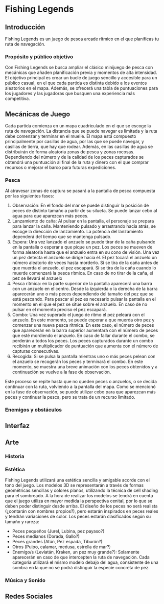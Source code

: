 # Fishing Legends
## Introducción
Fishing Legends es un juego de pesca arcade rítmico en el que planificas tu ruta de navegación.

### Propósito y público objetivo
Con Fishing Legends se busca ampliar el clásico minijuego de pesca con mecánicas que añaden planificación previa y momentos de alta intensidad. El objetivo principal es crear un bucle de juego sencillo y accesible para un público casual, en el que cada partida es distinta debido a los eventos aleatorios en el mapa. Además, se ofrecerá una tabla de puntuaciones para los jugadores y las jugadoras que busquen una experiencia más competitiva.

## Mecánicas de Juego
Cada partida comienza en un mapa cuadriculado en el que se escoge la ruta de navegación. La distancia que se puede navegar es limitada y la ruta debe comenzar y terminar en el muelle. El mapa está compuesto principalmente por casillas de agua, por las que se puede navegar, y casillas de tierra, que hay que rodear. Además, en las casillas de agua se distribuirán de forma aleatoria zonas de pesca y zonas rocosas. Dependiendo del número y de la calidad de los peces capturados se obtendrá una puntuación al final de la ruta y dinero con el que comprar recursos o mejorar el barco para futuras expediciones. 

### Pesca
Al atravesar zonas de captura se pasará a la pantalla de pesca compuesta por las siguientes fases:
1. Observación: En el fondo del mar se puede distinguir la posición de peces de distinto tamaño a partir de su silueta. Se puede lanzar cebo al agua para que aparezcan más peces.
2. Lanzamiento de caña: Al pulsar en la pantalla, el personaje se prepara para lanzar la caña. Manteniendo pulsado y arrastrando hacia atrás, se escoge la dirección de lanzamiento. La potencia del lanzamiento dependerá del tiempo que se mantenga pulsado.
3. Espera: Una vez lanzado el anzuelo se puede tirar de la caña pulsando en la pantalla o esperar a que pique un pez. Los peces se mueven de forma aleatoria hasta que el anzuelo entra en su cono de visión. Una vez un pez detecta el anzuelo se dirige hacia él. El pez tocará el anzuelo un número aleatorio de veces hasta morderlo. Si se tira de la caña antes de que muerda el anzuelo, el pez escapará. Si se tira de la caña cuando lo muerde comenzará la pesca rítmica. En caso de no tirar de la caña, el pez se llevará el anzuelo
4. Pesca rítmica: en la parte superior de la pantalla aparecerá una barra con un anzuelo en el centro. Desde la izquierda o la derecha de la barra aparecerán uno o más peces dependiendo del tamaño del pez que se está pescando. Para pescar al pez es necesario pulsar la pantalla en el momento en el que el pez se sitúe sobre el anzuelo. En caso de no pulsar en el momento preciso el pez escapará.
5. Combo: Una vez superado el juego de ritmo el pez peleará con el anzuelo. En este momento, se puede esperar a que muerda otro pez y comenzar una nueva pesca rítmica. En este caso, el número de peces que aparecerán en la barra superior aumentará con el número de peces que esté mordiendo el anzuelo. En caso de fallar durante el combo, se perderán a todos los peces. Los peces capturados durante un combo recibirán un multiplicador de puntuación que aumenta con el número de capturas consecutivas.
6. Recogida: Si se pulsa la pantalla mientras uno o más peces pelean con el anzuelo se recogerán los peces y terminará el combo. En este momento, se muestra una breve animación con los peces obtenidos y a continuación se vuelve a la fase de observación.

Este proceso se repite hasta que no queden peces o anzuelos, o se decida continuar con la ruta, volviendo a la pantalla del mapa. Como se mencionó en la fase de observación, se puede utilizar cebo para que aparezcan más peces y continuar la pesca, pero se trata de un recurso limitado. 

### Enemigos y obstáculos

## Interfaz
## Arte
### Historia
### Estética
Fishing Legends utilizará una estética sencilla y amigable acorde con el tono del juego. Los modelos 3D se representarán a través de formas geométricas sencillas y colores planos, utilizando la técnica de cell shading para el sombreado. A la hora de realizar los modelos se tendrá en cuenta que el juego utiliza en mayor medida la perspectiva cenital, por lo que se deben poder distinguir desde arriba.
El diseño de los peces no será realista (¿contarán con nombres propios?), pero estarán inspirados en peces reales y tendrán variaciones de color. 
Los peces estarán clasificados según su tamaño y rareza:
- Peces pequeños (Jurel, Lubina, pez payaso?)
- Peces medianos (Dorada, Gallo?)
- Peces grandes (Atún, Pez espada, Tiburón?)
- Otros (Pulpo, calamar, medusa, estrella de mar?)
- Enemigo/s (Leviatán, Kraken, un pez muy grande?): Solamente aparecerán en caso de que intercepten la ruta de navegación.
Cada categoría utilizará el mismo modelo debajo del agua, consistente de una sombra en la que no se podrá distinguir la especie concreta de pez.

### Música y Sonido
## Redes Sociales
